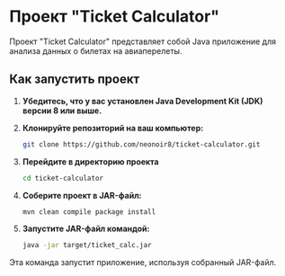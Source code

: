 # Проект "Ticket Calculator"

Проект "Ticket Calculator" представляет собой Java приложение для анализа данных о билетах на авиаперелеты.

## Как запустить проект

1. **Убедитесь, что у вас установлен Java Development Kit (JDK) версии 8 или выше.**

2. **Клонируйте репозиторий на ваш компьютер:**

   ```bash
   git clone https://github.com/neonoir8/ticket-calculator.git

 3. **Перейдите в директорию проекта**
    
    ```bash
    cd ticket-calculator

 4. **Соберите проект в JAR-файл:**

     ```bash
     mvn clean compile package install

 6. **Запустите JAR-файл командой:**
    
    ```bash
    java -jar target/ticket_calc.jar

Эта команда запустит приложение, используя собранный JAR-файл.

